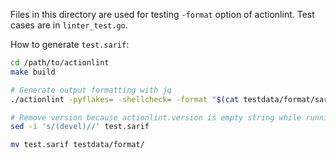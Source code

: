 Files in this directory are used for testing `-format` option of actionlint. Test cases are in `linter_test.go`.

How to generate `test.sarif`:

```sh
cd /path/to/actionlint
make build

# Generate output formatting with jq
./actionlint -pyflakes= -shellcheck= -format "$(cat testdata/format/sarif_template.txt)" testdata/format/test.yaml | jq . > test.sarif

# Remove version because actionlint.version is empty string while running unit tests
sed -i 's/(devel)//' test.sarif

mv test.sarif testdata/format/
```
